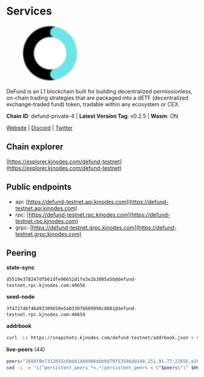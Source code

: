 # Services

<figure><img src="https://raw.githubusercontent.com/kj89/cosmos-images/main/logos/defund.png" width="150" alt=""><figcaption></figcaption></figure>

DeFund is an L1 blockchain built for building decentralized permissionless,  on-chain trading strategies that are packaged into a dETF (decentralized  exchange-traded fund) token, tradable within any ecosystem or CEX.

**Chain ID**: defund-private-4 | **Latest Version Tag**: v0.2.5 | **Wasm**: ON

[Website](https://www.defund.app) | [Discord](https://discord.gg/FV26pRPZ3P) | [Twitter](https://twitter.com/defund_finance)




## Chain explorer
[https://explorer.kjnodes.com/defund-testnet](https://explorer.kjnodes.com/defund-testnet)

## Public endpoints

* api: [https://defund-testnet.api.kjnodes.com](https://defund-testnet.api.kjnodes.com)
* rpc: [https://defund-testnet.rpc.kjnodes.com](https://defund-testnet.rpc.kjnodes.com)
* grpc: [https://defund-testnet.grpc.kjnodes.com](https://defund-testnet.grpc.kjnodes.com)

## Peering

**state-sync**

```text
d5519e378247dfb61dfe90652d1fe3e2b3005a5b@defund-testnet.rpc.kjnodes.com:40656
```

**seed-node**

```text
3f472746f46493309650e5a033076689996c8881@defund-testnet.rpc.kjnodes.com:40659
```

**addrbook**
```bash
curl -Ls https://snapshots.kjnodes.com/defund-testnet/addrbook.json > $HOME/.defund/config/addrbook.json
```

**live-peers** (44)
```bash
peers="1684f8e7312d55c6bb814b0966dbb0d70f53586d@148.251.91.77:21656,e26206d0e39515fb07915b28e468729340eb112e@38.242.244.163:26656,d5519e378247dfb61dfe90652d1fe3e2b3005a5b@65.109.68.190:40656,2218acbe81b1f57da84cf0db5ebb6fe65e5e3362@65.21.205.248:18656,992c30bdfbb188cc7690d73fd50c22baf4fa8cb5@49.12.185.65:26656,38c2e79f4d9043aac5fd699d3bd5b8c3bdab0ab2@154.12.241.185:26656,a9fb2882e8178313adc80eb34cf172beb2b7cdf6@217.79.187.22:26656,0d560c5dedc7415c45d9a9a6c8f4c4b69b0d31cc@65.108.8.55:26656,8517cda53e2cf38197e02b93e6e6a441645ad92d@89.223.53.232:36656,48fe32b3f93472a26854ee6fef69447f62a265ed@199.175.98.109:26656,2b8a63defdcde856b7c4febac9658ad2ef26befb@65.108.9.230:18656,e21aa9dfe1a522453bb89a290cf49a476cf38bea@65.21.58.9:40656,40a6b4b91d88a9e1d80b986f49371f320deedef3@94.130.218.33:40656,cf61d5575997b6a67ecc71738a8c3516ce2576c4@144.91.93.32:30656,a240dbc941bdf485d46191a4db4ce2d0fe69cc1f@164.68.127.182:26656,78f6683344058d2ee9fe0984b754f76bbed75621@65.109.116.110:26656,5a173cbd537b8f75063b2db51131fa906236376e@65.109.93.152:32656,2687b608599ef656f343a790f21fb3fb9292668e@194.146.13.187:26656,3393cfd5d08561f019b2cd6ce076c3e63102baf6@65.108.105.48:11256,6d17e0f49bc1856c732f1d439647720ba127aab8@84.46.247.5:26656,b2d33977b8bca9790df391dd3559e65514f95c0f@194.146.13.253:26656,7831e762e13c2cb99236b59f5513bf1f8d16d036@88.99.3.158:10356,47dbd5dcdd9fb3d0580fc421bfbd9163d159c032@212.33.229.66:26656,bf05df3550272f56495e9d4cf2637dd6554e36a6@38.242.139.242:26656,28f14b89d10992cff60cbe98d4cd1cf84b1d2c60@88.99.214.188:26656,020abb71537ac87559814e1cb85cbd837046e836@23.88.5.169:23656,c2977e5d8d822e75c8916867b5c713e6b3841705@65.109.225.137:40656,5c6ff5a46739413d271a9b4b72c84a32fdd3f87e@38.242.199.69:27656,024cd4c3e82707ca457c651dbbb0aab95cdde224@88.208.57.200:40656,6f82e772ee8ae1895edc9743dbb269fb7c33f06a@144.91.89.158:30656,e0fe1fd473a399b332280257e53f1fde933b3c5e@109.110.63.204:26656,7e41dbba7a063622e271cf217ad94b342157f796@185.209.230.89:26656,5e7853ec4f74dba1d3ae721ff9f50926107efc38@65.108.6.45:60556,807a0dc497bec0ab730310738ef7d27fd3df7671@155.133.27.248:27656,dde31383252c1d298d8b4c06c3628040037f8160@154.53.63.237:30656,dca0e42d5d6838954ae08b5526c42a80c01d5538@159.69.74.237:26756,4df8eb475acb402f6c86b710bf1b7ac4fa7a87e9@194.146.13.254:26656,9e68be621ba662d32c539ddca84f4c3af7f5ff8d@135.181.43.174:40656,a7c89c98e8043803a8594f73ab1e5f4af5ec87db@65.109.172.157:36656,a82e76d4c9e2f3caf5c9b28a7ce48be7374f122d@161.35.90.88:26656,c9407d06e8645e860eba3ab2d2340e0d9a74c294@62.171.138.196:30656,b5892dbba78b7937e36e9b8bfd90482820197e07@195.201.57.148:56656,ba0abf77c2dec230a7ae06b32d1abf63dbd48642@5.9.82.120:61656,d5fa9040e182a3a68d1b752dc0f8a7902625e087@188.233.19.216:18656"
sed -i -e "s|^persistent_peers *=.*|persistent_peers = \"$peers\"|" $HOME/.defund/config/config.toml
```
